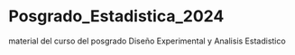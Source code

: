 # Posgrado_Estadistica_2024
material del curso del posgrado Diseño Experimental y Analisis Estadistico 
